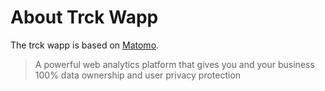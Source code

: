 # About Trck Wapp

The trck wapp is based on [Matomo](https://matomo.org/).

> A powerful web analytics platform that gives you and your business 100% data ownership and user privacy protection
